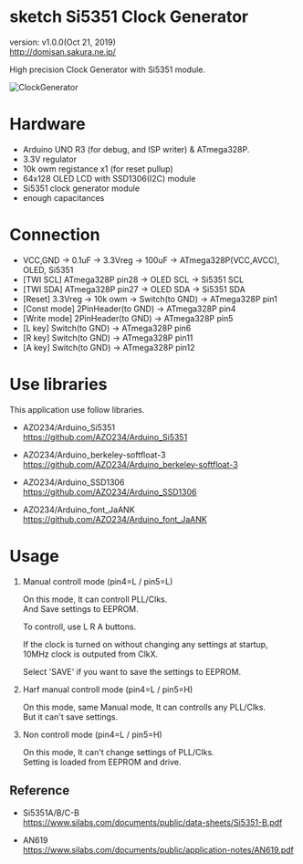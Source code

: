 sketch Si5351 Clock Generator
=============================
version: v1.0.0(Oct 21, 2019)  
http://domisan.sakura.ne.jp/

High precision Clock Generator with Si5351 module.

![ClockGenerator](http://domisan.sakura.ne.jp/article/si5351/cg000.jpg "ClockGenerator")

Hardware
========

- Arduino UNO R3 (for debug, and ISP writer) & ATmega328P.
- 3.3V regulator
- 10k owm registance x1 (for reset pullup)
- 64x128 OLED LCD with SSD1306(I2C) module
- Si5351 clock generator module
- enough capacitances

Connection
==========

- VCC,GND -> 0.1uF -> 3.3Vreg -> 100uF -> ATmega328P(VCC,AVCC), OLED, Si5351
- [TWI SCL] ATmega328P pin28 -> OLED SCL -> Si5351 SCL
- [TWI SDA] ATmega328P pin27 -> OLED SDA -> Si5351 SDA
- [Reset] 3.3Vreg -> 10k owm -> Switch(to GND) -> ATmega328P pin1
- [Const mode] 2PinHeader(to GND) -> ATmega328P pin4
- [Write mode] 2PinHeader(to GND) -> ATmega328P pin5
- [L key] Switch(to GND) -> ATmega328P pin6
- [R key] Switch(to GND) -> ATmega328P pin11
- [A key] Switch(to GND) -> ATmega328P pin12

Use libraries
=============

This application use follow libraries.

- AZO234/Arduino_Si5351  
https://github.com/AZO234/Arduino_Si5351

- AZO234/Arduino_berkeley-softfloat-3  
https://github.com/AZO234/Arduino_berkeley-softfloat-3

- AZO234/Arduino_SSD1306  
https://github.com/AZO234/Arduino_SSD1306

- AZO234/Arduino_font_JaANK  
https://github.com/AZO234/Arduino_font_JaANK

Usage
=====

1. Manual controll mode (pin4=L / pin5=L)

    On this mode, It can controll PLL/Clks.  
    And Save settings to EEPROM.

    To controll, use L R A buttons.

    If the clock is turned on without changing any settings at startup,  
    10MHz clock is outputed from ClkX.

    Select 'SAVE' if you want to save the settings to EEPROM.

2. Harf manual controll mode (pin4=L / pin5=H)

    On this mode, same Manual mode, It can controlls any PLL/Clks.  
    But it can't save settings.

3. Non controll mode (pin4=L / pin5=H)

    On this mode, It can't change settings of PLL/Clks.  
    Setting is loaded from EEPROM and drive.

Reference
---------
- Si5351A/B/C-B  
https://www.silabs.com/documents/public/data-sheets/Si5351-B.pdf

- AN619  
https://www.silabs.com/documents/public/application-notes/AN619.pdf

